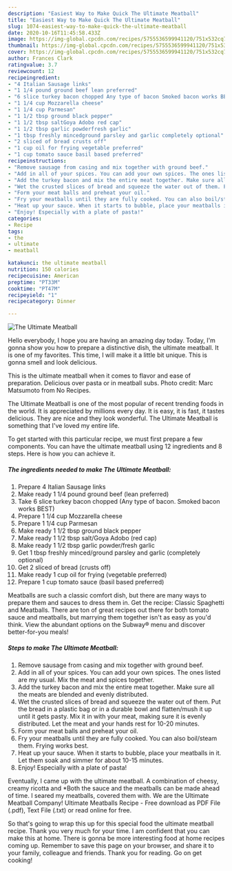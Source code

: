 ```yaml
---
description: "Easiest Way to Make Quick The Ultimate Meatball"
title: "Easiest Way to Make Quick The Ultimate Meatball"
slug: 1074-easiest-way-to-make-quick-the-ultimate-meatball
date: 2020-10-16T11:45:58.433Z
image: https://img-global.cpcdn.com/recipes/5755536599941120/751x532cq70/the-ultimate-meatball-recipe-main-photo.jpg
thumbnail: https://img-global.cpcdn.com/recipes/5755536599941120/751x532cq70/the-ultimate-meatball-recipe-main-photo.jpg
cover: https://img-global.cpcdn.com/recipes/5755536599941120/751x532cq70/the-ultimate-meatball-recipe-main-photo.jpg
author: Frances Clark
ratingvalue: 3.7
reviewcount: 12
recipeingredient:
- "4 Italian Sausage links"
- "1 1/4 pound ground beef lean preferred"
- "6 slice turkey bacon chopped Any type of bacon Smoked bacon works BEST"
- "1 1/4 cup Mozzarella cheese"
- "1 1/4 cup Parmesan"
- "1 1/2 tbsp ground black pepper"
- "1 1/2 tbsp saltGoya Adobo red cap"
- "1 1/2 tbsp garlic powderfresh garlic"
- "1 tbsp freshly mincedground parsley and garlic completely optional"
- "2 sliced of bread crusts off"
- "1 cup oil for frying vegetable preferred"
- "1 cup tomato sauce basil based preferred"
recipeinstructions:
- "Remove sausage from casing and mix together with ground beef."
- "Add in all of your spices. You can add your own spices. The ones listed are my usual. Mix the meat and spices together."
- "Add the turkey bacon and mix the entire meat together. Make sure all the meats are blended and evenly distributed."
- "Wet the crusted slices of bread and squeeze the water out of them. Put the bread in a plastic bag or in a durable bowl and flatten/mush it up until it gets pasty. Mix it in with your meat, making sure it is evenly distributed. Let the meat and your hands rest for 10-20 minutes."
- "Form your meat balls and preheat your oil."
- "Fry your meatballs until they are fully cooked. You can also boil/steam them. Frying works best."
- "Heat up your sauce. When it starts to bubble, place your meatballs in it. Let them soak and simmer for about 10-15 minutes."
- "Enjoy! Especially with a plate of pasta!"
categories:
- Recipe
tags:
- the
- ultimate
- meatball

katakunci: the ultimate meatball 
nutrition: 150 calories
recipecuisine: American
preptime: "PT33M"
cooktime: "PT47M"
recipeyield: "1"
recipecategory: Dinner

---
```



![The Ultimate Meatball](https://img-global.cpcdn.com/recipes/5755536599941120/751x532cq70/the-ultimate-meatball-recipe-main-photo.jpg)

Hello everybody, I hope you are having an amazing day today. Today, I'm gonna show you how to prepare a distinctive dish, the ultimate meatball. It is one of my favorites. This time, I will make it a little bit unique. This is gonna smell and look delicious.

This is the ultimate meatball when it comes to flavor and ease of preparation. Delicious over pasta or in meatball subs. Photo credit: Marc Matsumoto from No Recipes.

The Ultimate Meatball is one of the most popular of recent trending foods in the world. It is appreciated by millions every day. It is easy, it is fast, it tastes delicious. They are nice and they look wonderful. The Ultimate Meatball is something that I've loved my entire life.


To get started with this particular recipe, we must first prepare a few components. You can have the ultimate meatball using 12 ingredients and 8 steps. Here is how you can achieve it.

<!--inarticleads1-->

##### The ingredients needed to make The Ultimate Meatball:

1. Prepare 4 Italian Sausage links
1. Make ready 1 1/4 pound ground beef (lean preferred)
1. Take 6 slice turkey bacon chopped (Any type of bacon. Smoked bacon works BEST)
1. Prepare 1 1/4 cup Mozzarella cheese
1. Prepare 1 1/4 cup Parmesan
1. Make ready 1 1/2 tbsp ground black pepper
1. Make ready 1 1/2 tbsp salt/Goya Adobo (red cap)
1. Make ready 1 1/2 tbsp garlic powder/fresh garlic
1. Get 1 tbsp freshly minced/ground parsley and garlic (completely optional)
1. Get 2 sliced of bread (crusts off)
1. Make ready 1 cup oil for frying (vegetable preferred)
1. Prepare 1 cup tomato sauce (basil based preferred)


Meatballs are such a classic comfort dish, but there are many ways to prepare them and sauces to dress them in. Get the recipe: Classic Spaghetti and Meatballs. There are ton of great recipes out there for both tomato sauce and meatballs, but marrying them together isn&#39;t as easy as you&#39;d think. View the abundant options on the Subway® menu and discover better-for-you meals! 

<!--inarticleads2-->

##### Steps to make The Ultimate Meatball:

1. Remove sausage from casing and mix together with ground beef.
1. Add in all of your spices. You can add your own spices. The ones listed are my usual. Mix the meat and spices together.
1. Add the turkey bacon and mix the entire meat together. Make sure all the meats are blended and evenly distributed.
1. Wet the crusted slices of bread and squeeze the water out of them. Put the bread in a plastic bag or in a durable bowl and flatten/mush it up until it gets pasty. Mix it in with your meat, making sure it is evenly distributed. Let the meat and your hands rest for 10-20 minutes.
1. Form your meat balls and preheat your oil.
1. Fry your meatballs until they are fully cooked. You can also boil/steam them. Frying works best.
1. Heat up your sauce. When it starts to bubble, place your meatballs in it. Let them soak and simmer for about 10-15 minutes.
1. Enjoy! Especially with a plate of pasta!


Eventually, I came up with the ultimate meatball. A combination of cheesy, creamy ricotta and *Both the sauce and the meatballs can be made ahead of time. I seared my meatballs, covered them with. We are the Ultimate Meatball Company! Ultimate Meatballs Recipe - Free download as PDF File (.pdf), Text File (.txt) or read online for free. 

So that's going to wrap this up for this special food the ultimate meatball recipe. Thank you very much for your time. I am confident that you can make this at home. There is gonna be more interesting food at home recipes coming up. Remember to save this page on your browser, and share it to your family, colleague and friends. Thank you for reading. Go on get cooking!
